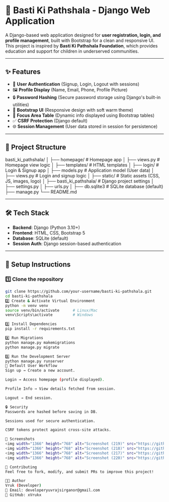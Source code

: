 # 🏫 Basti Ki Pathshala - Django Web Application

A Django-based web application designed for **user registration, login, and profile management**, built with Bootstrap for a clean and responsive UI.  
This project is inspired by **Basti Ki Pathshala Foundation**, which provides education and support for children in underserved communities.

---

## ✨ Features
- 🔑 **User Authentication** (Signup, Login, Logout with sessions)
- 🖼 **Profile Display** (Name, Email, Phone, Profile Picture)
- 🔒 **Password Hashing** (Secure password storage using Django's built-in utilities)
- 🎨 **Bootstrap UI** (Responsive design with soft warm theme)
- 📄 **Focus Area Table** (Dynamic info displayed using Bootstrap tables)
- ✅ **CSRF Protection** (Django default)
- 🌐 **Session Management** (User data stored in session for persistence)

---

## 📂 Project Structure
basti_ki_pathshala/
│
├── homepage/ # Homepage app
│ ├── views.py # Homepage view logic
│ ├── templates/ # HTML templates
│
├── login/ # Login & Signup app
│ ├── models.py # Application model (User data)
│ ├── views.py # Login and signup logic
│
├── static/ # Static assets (CSS, JS, images, logo)
│
├── basti_ki_pathshala/ # Django project settings
│ ├── settings.py
│ ├── urls.py
│
├── db.sqlite3 # SQLite database (default)
├── manage.py
└── README.md

---

## 🛠 Tech Stack
- **Backend**: Django (Python 3.10+)
- **Frontend**: HTML, CSS, Bootstrap 5
- **Database**: SQLite (default)  
- **Session Auth**: Django session-based authentication  

---

## 🔧 Setup Instructions

### 1️⃣ Clone the repository
```bash
git clone https://github.com/your-username/basti-ki-pathshala.git
cd basti-ki-pathshala
2️⃣ Create & Activate Virtual Environment
python -m venv venv
source venv/bin/activate      # Linux/Mac
venv\Scripts\activate         # Windows

3️⃣ Install Dependencies
pip install -r requirements.txt

4️⃣ Run Migrations
python manage.py makemigrations
python manage.py migrate

5️⃣ Run the Development Server
python manage.py runserver
👤 Default User Workflow
Sign up → Create a new account.

Login → Access homepage (profile displayed).

Profile Info → View details fetched from session.

Logout → End session.

🔒 Security
Passwords are hashed before saving in DB.

Sessions used for secure authentication.

CSRF tokens protect against cross-site attacks.

📸 Screenshots
<img width="1366" height="768" alt="Screenshot (219)" src="https://github.com/user-attachments/assets/9a149ffe-c585-4b48-8d0e-5337899b4472" />
<img width="1366" height="768" alt="Screenshot (218)" src="https://github.com/user-attachments/assets/4fc2e892-865a-4188-9536-642681c08a7a" />
<img width="1366" height="768" alt="Screenshot (217)" src="https://github.com/user-attachments/assets/7e965236-6497-4e93-b3da-76e4c80c087e" />
<img width="1366" height="768" alt="Screenshot (220)" src="https://github.com/user-attachments/assets/4399aab5-b80d-4e90-8f7b-41ff9c79cf11" />

🤝 Contributing
Feel free to fork, modify, and submit PRs to improve this project!

👨‍💻 Author
Vruk (Developer)
📧 Email: developeryuvrajsirganor@gmail.com
🔗 GitHub: xVrukx
